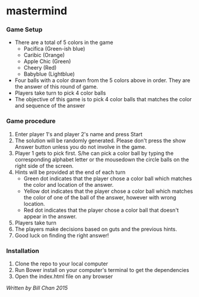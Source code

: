 # mastermind
### Game Setup
- There are a total of 5 colors in the game
	- Pacifica (Green-ish blue)
	- Caribic (Orange)
	- Apple Chic (Green)
	- Cheery (Red)
	- Babyblue (Lightblue)
- Four balls with a color drawn from the 5 colors above in order. They are the answer of this round of game.
- Players take turn to pick 4 color balls
- The objective of this game is to pick 4 color balls that matches the color and sequence of the answer

### Game procedure
1. Enter player 1's and player 2's name and press Start
2. The solution will be randomly generated. Please don't press the show Answer button unless you do not involve in the game.
3. Player 1 gets to pick first. S/he can pick a color ball by typing the corresponding alphabet letter or the mousedown the circle balls on the right side of the screen.
4. Hints will be provided at the end of each turn
	- Green dot indicates that the player chose a color ball which matches the color and location of the answer.
	- Yellow dot indicates that the player chose a color ball which matches the color of one of the ball of the answer, however with wrong location.
	- Red dot indicates that the player chose a color ball that doesn't appear in the answer.
5. Players take turn
6. The players make decisions based on guts and the previous hints.
7. Good luck on finding the right answer!

### Installation
1. Clone the repo to your local computer
2. Run Bower install on your computer's terminal to get the dependencies
3. Open the index.html file on any browser

*Written by Bill Chan 2015*